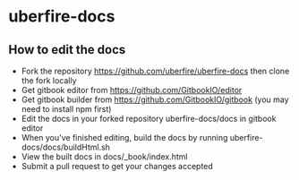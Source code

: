 # uberfire-docs

## How to edit the docs

- Fork the repository https://github.com/uberfire/uberfire-docs then clone the fork locally
- Get gitbook editor from https://github.com/GitbookIO/editor
- Get gitbook builder from https://github.com/GitbookIO/gitbook (you may need to install npm first)
- Edit the docs in your forked repository uberfire-docs/docs in gitbook editor
- When you've finished editing, build the docs by running uberfire-docs/docs/buildHtml.sh
- View the built docs in docs/_book/index.html
- Submit a pull request to get your changes accepted
